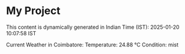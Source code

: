 # My Project

This content is dynamically generated in Indian Time (IST): 2025-01-20 10:07:58 IST


Current Weather in Coimbatore:
Temperature: 24.88 °C
Condition: mist

